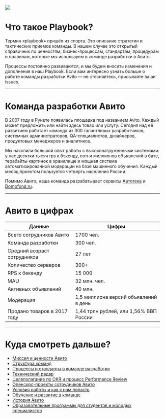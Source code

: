 ![](https://scontent.fhrk1-1.fna.fbcdn.net/v/t1.0-9/24293993_874487989395217_1488213834491182695_n.png?_nc_cat=0&oh=04adf1ff88877b45493318e06b57dbd7&oe=5B8B0ABD)

# Что такое Playbook?

Термин «playbook» пришёл из спорта. Это описание стратегии и тактических приемов команды. В нашем случае это открытый справочник по ценностям, бизнес-процессам, стандартам, процедурам и правилам, которые мы используем в команде разработки в Авито.

Процессы постоянно развиваются, и мы будем вносить изменения и дополнения в наш Playbook. Если вам интересно узнать больше о работе команды разработки Avito — не стесняйтесь, присылайте ваши issues.

***

# Команда разработки Авито
В 2007 году в Рунете появилась площадка под названием Avito. Каждый может предложить или найти здесь товар или услугу. Сегодня над её развитием работает команда из 300 талантливых разработчиков, системных администраторов, QA-специалистов, дизайнеров, продуктовых менеджеров и аналитиков.

Мы накопили большой опыт работы с высоконагруженными системами: у нас десятки тысяч rps к бэкенду, сотни миллионов объявлений в базе, терабайты картинок в хранилище и мощная система автоматизированной модерации на базе машинного обучения. Каждый месяц проектом пользуется четверть населения России.

Помимо Авито, наша команда разрабатывает сервисы [Автотека](https://autoteka.ru/) и [Domofond.ru](https://www.domofond.ru/).

***

# Авито в цифрах 

Данные  | Цифры 
------------- | -------------
Всего сотрудников Авито	| 1700 чел.	
Команда разработки | 300 чел.
Средний возраст сотрудников | 27 лет
Количество серверов	| 300+	
RPS к бекенду	 | 15 000	
MAU	 | 32 млн. чел.	
Активных объявлений	| 40 млн.
Модерация	| 1,5 миллиона версий объявлений в день
Продано товаров в 2017 году	| 1,44 трлн рублей, или 1,56% ВВП России	
***


# Куда смотреть дальше? 

- [Миссия и ценности Авито](https://github.com/avito-tech/playbook/blob/master/mission-and-values.md)
- [Структура команд](https://github.com/avito-tech/playbook/blob/master/structure.md) 
- [Процессы и стандарты в команде разработки](https://github.com/avito-tech/playbook/blob/master/processes-and-standards.md)
- [Технический радар](https://techradar.avito.ru)
- [Целеполагание по OKR и процесс Performance Review](https://github.com/avito-tech/playbook/blob/master/goal-setting.md)
- [Опенсорс-проекты сотрудников Авито](https://github.com/avito-tech/playbook/blob/master/avito-open-source.md) 
- [Условия работы и как к нам попасть](https://github.com/avito-tech/playbook/blob/master/recruitment-and-office.md) 
- [Обучение и развитие в команде](https://github.com/avito-tech/playbook/blob/master/training-and-development.md) 
- [История Авито](https://github.com/avito-tech/playbook/blob/master/avito-history.md)
- [Образовательные программы для студентов и молодых специалистов](https://github.com/avito-tech/playbook/blob/master/students.md)
